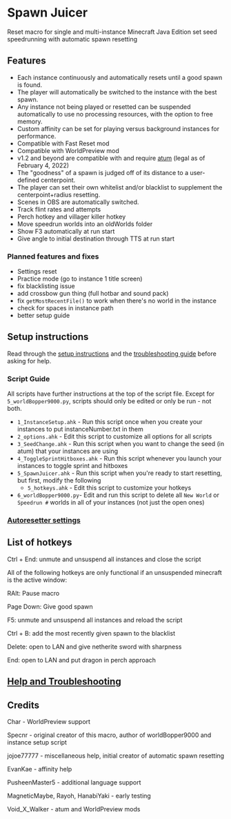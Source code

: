 # Spawn Juicer

Reset macro for single and multi-instance Minecraft Java Edition set seed speedrunning with automatic spawn resetting

## Features

- Each instance continuously and automatically resets until a good spawn is found.
- The player will automatically be switched to the instance with the best spawn.
- Any instance not being played or resetted can be suspended automatically to use no processing resources, with the option to free memory.
- Custom affinity can be set for playing versus background instances for performance.
- Compatible with Fast Reset mod
- Compatible with WorldPreview mod
- v1.2 and beyond are compatible with and require [atum] (legal as of February 4, 2022)
- The "goodness" of a spawn is judged off of its distance to a user-defined centerpoint.
- The player can set their own whitelist and/or blacklist to supplement the centerpoint+radius resetting.
- Scenes in OBS are automatically switched.
- Track flint rates and attempts
- Perch hotkey and villager killer hotkey
- Move speedrun worlds into an oldWorlds folder
- Show F3 automatically at run start
- Give angle to initial destination through TTS at run start

### Planned features and fixes
- Settings reset
- Practice mode (go to instance 1 title screen)
- fix blacklisting issue
- add crossbow gun thing (full hotbar and sound pack)
- fix `getMostRecentFile()` to work when there's no world in the instance
- check for spaces in instance path
- better setup guide

## Setup instructions

Read through the [setup instructions](https://github.com/pjagada/spawn-juicer/wiki/Full-Setup-Instructions) and the [troubleshooting guide](https://github.com/pjagada/spawn-juicer/wiki/Help-and-Troubleshooting) before asking for help.

### Script Guide
All scripts have further instructions at the top of the script file. Except for `5_worldBopper9000.py`, scripts should only be edited or only be run - not both.

- `1_InstanceSetup.ahk` - Run this script once when you create your instances to put instanceNumber.txt in them
- `2_options.ahk` - Edit this script to customize all options for all scripts
- `3_SeedChange.ahk` - Run this script when you want to change the seed (in atum) that your instances are using
- `4_ToggleSprintHitboxes.ahk` - Run this script whenever you launch your instances to toggle sprint and hitboxes
- `5_SpawnJuicer.ahk` - Run this script when you're ready to start resetting, but first, modify the following
  - `5_hotkeys.ahk` - Edit this script to customize your hotkeys
- `6_worldBopper9000.py`- Edit and run this script to delete all `New World` or `Speedrun #` worlds in all of your instances (not just the open ones)

### [Autoresetter settings](https://github.com/pjagada/spawn-juicer/wiki/Autoresetter-settings)

## List of hotkeys

Ctrl + End: unmute and unsuspend all instances and close the script

All of the following hotkeys are only functional if an unsuspended minecraft is the active window:

RAlt: Pause macro

Page Down: Give good spawn

F5: unmute and unsuspend all instances and reload the script

Ctrl + B: add the most recently given spawn to the blacklist

Delete: open to LAN and give netherite sword with sharpness

End: open to LAN and put dragon in perch approach

## [Help and Troubleshooting](https://github.com/pjagada/spawn-juicer/wiki/Help-and-Troubleshooting)

## Credits

Char - WorldPreview support

Specnr - original creator of this macro, author of worldBopper9000 and instance setup script

jojoe77777 - miscellaneous help, initial creator of automatic spawn resetting

EvanKae - affinity help

PusheenMaster5 - additional language support

MagneticMaybe, Rayoh, HanabiYaki - early testing

Void_X_Walker - atum and WorldPreview mods

  [latest release]: <https://github.com/pjagada/spawn-juicer/releases/latest>
  [latest version]: <https://github.com/pjagada/spawn-juicer/releases/latest>
  [the setup video]: <https://youtu.be/0xAHMW93MQw>
  [My blacklist]: <https://cdn.discordapp.com/attachments/846477312438566934/919571471737704508/blacklist.txt>
  [LeonToast's blacklist]: <https://cdn.discordapp.com/attachments/854508085422325770/859798746098696222/blacklist.txt>
  [atum]: <https://github.com/VoidXWalker/atum/releases/latest>
  [this resource pack]: <https://cdn.discordapp.com/attachments/755882336209338388/970560304763273297/mutesounds.zip>
  [#public-help]: <https://discord.com/channels/755878212571103392/861679137805434930>
  [SSG Discord]: <https://discord.gg/EFvygzt>
